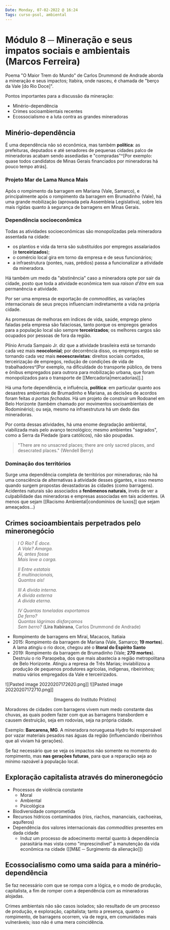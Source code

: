 ```yaml
---
Date: Monday, 07-02-2022 @ 16:24
Tags: curso-psol, ambiental
---
```

# Módulo 8 ─ Mineração e seus impatos sociais e ambientais (Marcos Ferreira)
Poema "O Maior Trem do Mundo" de Carlos Drummond de Andrade aborda a mineração e seus impactos; Itabira, onde nasceu, é chamada de "berço da Vale [do Rio Doce]". 

Pontos importantes para a discussão da mineração:
- Minério-dependência
- Crimes socioambientais recentes
- Ecossocialismo e a luta contra as grandes mineradoras

## Minério-dependência
É uma dependência não só econômica, mas também **política**: as prefeituras, deputados e até senadores de pequenas cidades palco de mineradoras acabam sendo assediadas e "compradas"^[Por exemplo: quase todos candidatos de Minas Gerais financiados por mineradoras há pouco tempo atrás].

### Projeto Mar de Lama Nunca Mais
Após o rompimento da barragem em Mariana (Vale, Samarco), e principalmente após o rompimento da barragem em Brumadinho (Vale), há uma grande mobilização (aprovada pela Assembleia Legislativa), sobre leis mais rígidas quanto à segurança de barragens em Minas Gerais.

### Dependência socioeconômica
Todas as atividades socioeconômicas são monopolizadas pela mineradora assentada na cidade: 
- os plantios e vida da terra são substituídos por empregos assalariados (e **terceirizados**); 
- o comércio local gira em torno da empresa e de seus funcionários; 
- a infraestrutura (pontes, ruas, prédios) passa a funcionalizar a atividade da mineradora.

Há também um medo da "abstinência" caso a mineradora opte por sair da cidade, posto que toda a atividade econômica tem sua *raison d'être* em sua permanência e atividade. 

Por ser uma empresa de exportação de *commodities*, as variações internacionais de seus preços influenciam indiretamente a vida na própria cidade. 

As promessas de melhoras em índices de vida, saúde, emprego pleno faladas pela empresa são falaciosas, tanto porque os empregos gerados para a população local são sempre **terceirizados**; os melhores cargos são ocupados por pessoas de fora da região. 

Plínio Arruda Sampaio Jr. diz que a atividade brasileira está se tornando cada vez mais **neocolonial**; por decorrência disso, os empregos estão se tornando cada vez mais **neoescravistas**: direitos sociais cortados, terceirização de empregos, redução de condições de vida de trabalhadores^[Por exemplo, na dificuldade do transporte público, de trens e ônibus empregados para outrora para mobilização urbana, que foram monopolizados para o transporte de [[Mercadoria|mercadorias]].]

Há uma forte dependência, e influência, **política**: em particular quanto aos desastres ambientais de Brumadinho e Mariana, as decisões de acordos foram feitas *a portas fechadas*. Há um projeto de construir um Rodoanel em Belo Horizonte (também chamado por movimentos socioambientais de Rodominério); ou seja, mesmo na infraestrutura há um dedo das mineradoras. 

Por conta dessas atividades, há uma enome degradação ambiental, viabilizada mais pelo avanço tecnológico; mesmo ambientes "sagrados", como a Serra da Piedade (para católicos), não são poupadas.

> "There are no unsacred places;
> there are only sacred places,
> and desecrated places." (Wendell Berry)

### Dominação dos territórios
Surge uma dependência completa de territórios por mineradoras; não há uma consciência de alternativas à atividade desses gigantes, e isso mesmo quando surgem propostas devastadoras às cidades (como barragens). Acidentes naturais são associados a **fenômenos naturais**, invés de ver a culpabilidade das mineradoras e empresas associadas em tais acidentes. (A menos que sejam [[Racismo Ambiental|condomínios de luxos]] que sejam ameaçados...)


## Crimes socioambientais perpetrados pelo mineronegócio
> _I_
_O Rio? É doce.  
A Vale? Amarga.  
Ai, antes fosse  
Mais leve a carga._
>
>_II_
_Entre estatais  
E multinacionais,  
Quantos ais!_
>
>_III_
_A dívida interna.  
A dívida externa  
A dívida eterna._
>
>_IV_
_Quantas toneladas exportamos  
De ferro?  
Quantas lágrimas disfarçamos  
Sem berro?_
(**Lira Itabirana**, Carlos Drummond de Andrade)

- Rompimento de barragens em Miraí, Macacos, Itatiaia
- 2015: Rompimento da barragem de Mariana (Vale, Samarco; **19 mortes**). A lama atingiu o rio doce, chegou até o **litoral do Espírito Santo**
- 2019: Rompimento da barragem de Brumadinho (Vale; **270 mortes**). Destruiu o rio Paraopeba, dos que mais abastecia a região metropolitana de Belo Horizonte. Atingiu a represa de Três Marias; inviabilizou a produção de pequenos produtores agrícolas, indígenas, ribeirinhos; matou vários empregados da Vale e terceirizados. 

![[Pasted image 20220207172620.png]]
![[Pasted image 20220207172710.png]]
<center> (Imagens do Instituto Prístino) </center>

Moradores de cidades com barragens vivem num medo constante das chuvas, as quais podem fazer com que as barragens transbordem e causem destruição, seja em rodovias, seja na própria cidade. 

Exemplo: **Barcarena, MG**. A mineradora norueguesa Hydro foi responsável por vazar materiais pesados nas águas da região (influenciando ribeirinhos que ali viviam há gerações). 

Se faz necessário que se veja os impactos não somente no momento do rompimento, mas **nas gerações futuras**, para que a reparação seja ao mínimo razoável à população local. 


## Exploração capitalista através do mineronegócio
- Processos de violência constante
	- Moral
	- Ambiental
	- Psicológica
- Biodiversidade comprometida
- Recursos hídricos contaminados (rios, riachos, mananciais, cachoeiras, aquíferos)
- Dependência dos valores internacionais das *commodities* presentes em dada cidade
	- Induz um processo de adoecimento mental quanto à dependência parasitária mas vista como "imprescindível" à manutenção da vida econômica na cidade ([[M&E ─ Surgimento da alienação]])

## Ecossocialismo como uma saída para a minério-dependência
Se faz necessário com que se rompa com a lógica, e o modo de produção, capitalista, a fim de romper com a dependência com as mineradoras alojadas. 

Crimes ambientais não são casos isolados; são resultado de um processo de produção, e exploração, capitalista; tanto a presença, quanto o rompimento, de barragens ocorrem, via de regra, em comunidades mais vulneráveis; isso não é uma mera coincidência. 